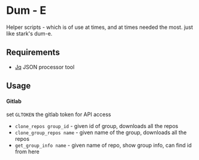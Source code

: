 # Dum - E
Helper scripts - which is of use at times, and at times needed the most. just like stark's dum-e.

## Requirements
* [Jq](https://stedolan.github.io/jq/) JSON processor tool

## Usage

#### Gitlab

set `GLTOKEN` the gitlab token for API access
- `clone_repos group_id`  - given id of group, downloads all the repos
- `clone_group_repos name` - given name of the group, downloads all the repos
- `get_group_info name` - given name of repo, show group info, can find id from here













